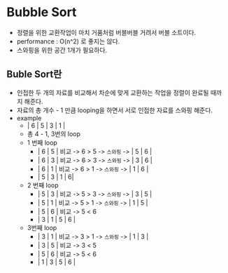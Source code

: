 # Bubble Sort
- 정렬을 위한 교환작업이 마치 거품처럼 버블버블 거려서 버블 소트이다.
- performance : O(n^2) 로 좋지는 않다.
- 스와핑을 위한 공간 1개가 필요하다.

## Buble Sort란
- 인접한 두 개의 자료를 비교해서 차순에 맞게 교환하는 작업을 정렬이 완료될 때까지 해준다.
- 자료의 총 개수 - 1 만큼 looping을 하면서 서로 인접한 자료를 스와핑 해준다.
- example
    * | 6 | 5 | 3 | 1 |
    * 총 4 - 1, 3번의 loop
    * 1 번째 loop
        * | 6 | 5 | 비교 -> 6 > 5 -> `스와핑` -> | 5 | 6 | 
        * | 6 | 3 | 비교 -> 6 > 3 -> `스와핑` -> | 3 | 6 |
        * | 6 | 1 | 비교 -> 6 > 1 -> `스와핑` -> | 1 | 6 |
        * | 5 | 3 | 1 | 6|
    * 2 번째 loop
        * | 5 | 3 | 비교 -> 5 > 3 -> `스와핑` -> | 3 | 5 |
        * | 5 | 1 | 비교 -> 5 > 1 -> `스와핑` -> | 1 | 5 |
        * | 5 | 6 | 비교 -> 5 < 6
        * | 3 | 1 | 5 | 6 |
    * 3번째 loop
        * | 3 | 1 | 비교 -> 3 > 1 -> `스와핑` -> | 1 | 3 |
        * | 3 | 5 | 비교 -> 3 < 5
        * | 5 | 6 | 비교 -> 5 < 6
        * | 1 | 3 | 5 | 6 |
